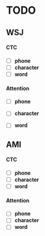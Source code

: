 # TODO

## WSJ
#### CTC
- [ ] **phone**
- [ ] **character**
- [ ] **word**
#### Attention
- [ ] **phone**
- [ ] **character**
- [ ] **word**


## AMI
#### CTC
- [ ] **phone**
- [ ] **character**
- [ ] **word**
#### Attention
- [ ] **phone**
- [ ] **character**
- [ ] **word**
